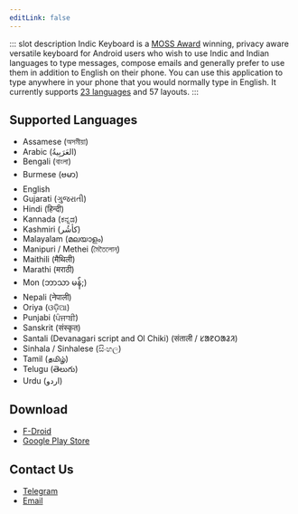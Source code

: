 ```yaml
---
editLink: false
---
```

::: slot description
Indic Keyboard is a [MOSS Award](https://www.mozilla.org/en-US/moss/) winning, privacy aware versatile keyboard for Android users who wish to use Indic and Indian languages to type messages, compose emails and generally prefer to use them in addition to English on their phone. You can use this application to type anywhere in your phone that you would normally type in English. It currently supports [23 languages](/#supported-languages) and 57 layouts.
:::

## Supported Languages
- Assamese (অসমীয়া)
- Arabic (العَرَبِيةُ‎‎)
- Bengali (বাংলা)
- Burmese (ဗမာ)
- English
- Gujarati (ગુજરાતી)
- Hindi (हिन्दी)
- Kannada (ಕನ್ನಡ)
- Kashmiri (کأشُر)
- Malayalam (മലയാളം)
- Manipuri / Methei (মৈতৈলোন্)
- Maithili (मैथिली)
- Marathi (मराठी)
- Mon (ဘာသာ မန်;)
- Nepali (नेपाली)
- Oriya (ଓଡ଼ିଆ)
- Punjabi (ਪੰਜਾਬੀ)
- Sanskrit (संस्कृत)
- Santali (Devanagari script and Ol Chiki) (संताली / ᱥᱟᱱᱛᱟᱲᱤ)
- Sinhala / Sinhalese (සිංහල)
- Tamil (தமிழ்)
- Telugu (తెలుగు)
- Urdu (اردو)

## Download
- [F-Droid](https://f-droid.org/en/packages/org.smc.inputmethod.indic/)
- [Google Play Store](https://play.google.com/store/apps/details?id=org.smc.inputmethod.indic)

## Contact Us
- [Telegram](https://t.me/indickeyboard)
- [Email](mailto:indicapp@jishnu.xyz)
